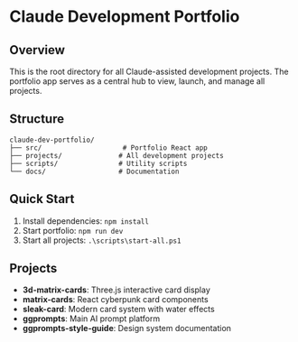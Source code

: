 # Claude Development Portfolio

## Overview
This is the root directory for all Claude-assisted development projects. The portfolio app serves as a central hub to view, launch, and manage all projects.

## Structure
```
claude-dev-portfolio/
├── src/                    # Portfolio React app
├── projects/              # All development projects
├── scripts/               # Utility scripts
└── docs/                  # Documentation
```

## Quick Start
1. Install dependencies: `npm install`
2. Start portfolio: `npm run dev`
3. Start all projects: `.\scripts\start-all.ps1`

## Projects
- **3d-matrix-cards**: Three.js interactive card display
- **matrix-cards**: React cyberpunk card components
- **sleak-card**: Modern card system with water effects
- **ggprompts**: Main AI prompt platform
- **ggprompts-style-guide**: Design system documentation
